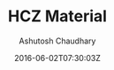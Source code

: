 ---
title: "HCZ Material"
github: https://github.com/codeasashu/hcz-jekyll-blog
demo: https://codeasashu.github.io/hcz-jekyll-blog/
author: Ashutosh Chaudhary
draft: true
ssg:
  - Jekyll
cms:
  - No Cms
date: 2016-06-02T07:30:03Z
github_branch: master
---